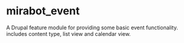 mirabot_event
=============

A Drupal feature module for providing some basic event functionality.  includes content type, list view and calendar view.
